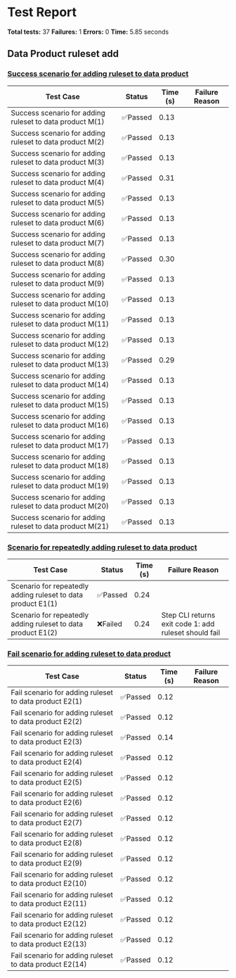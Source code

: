 # Test Report

**Total tests:** 37
**Failures:** 1
**Errors:** 0
**Time:** 5.85 seconds

## Data Product ruleset add


### [Success scenario for adding ruleset to data product](https://github.com/BrobridgeOrg/gravity-cli-tests/tree/main/data_product_add_ruleset_test/data_product_add_ruleset_test.feature#L9)

| Test Case | Status | Time (s) | Failure Reason |
|-----------|--------|----------|----------------|
| Success scenario for adding ruleset to data product M(1)  | ✅Passed | 0.13 |  |
| Success scenario for adding ruleset to data product M(2)  | ✅Passed | 0.13 |  |
| Success scenario for adding ruleset to data product M(3)  | ✅Passed | 0.13 |  |
| Success scenario for adding ruleset to data product M(4)  | ✅Passed | 0.31 |  |
| Success scenario for adding ruleset to data product M(5)  | ✅Passed | 0.13 |  |
| Success scenario for adding ruleset to data product M(6)  | ✅Passed | 0.13 |  |
| Success scenario for adding ruleset to data product M(7)  | ✅Passed | 0.13 |  |
| Success scenario for adding ruleset to data product M(8)  | ✅Passed | 0.30 |  |
| Success scenario for adding ruleset to data product M(9)  | ✅Passed | 0.13 |  |
| Success scenario for adding ruleset to data product M(10)  | ✅Passed | 0.13 |  |
| Success scenario for adding ruleset to data product M(11)  | ✅Passed | 0.13 |  |
| Success scenario for adding ruleset to data product M(12)  | ✅Passed | 0.13 |  |
| Success scenario for adding ruleset to data product M(13)  | ✅Passed | 0.29 |  |
| Success scenario for adding ruleset to data product M(14)  | ✅Passed | 0.13 |  |
| Success scenario for adding ruleset to data product M(15)  | ✅Passed | 0.13 |  |
| Success scenario for adding ruleset to data product M(16)  | ✅Passed | 0.13 |  |
| Success scenario for adding ruleset to data product M(17)  | ✅Passed | 0.13 |  |
| Success scenario for adding ruleset to data product M(18)  | ✅Passed | 0.13 |  |
| Success scenario for adding ruleset to data product M(19)  | ✅Passed | 0.13 |  |
| Success scenario for adding ruleset to data product M(20)  | ✅Passed | 0.13 |  |
| Success scenario for adding ruleset to data product M(21)  | ✅Passed | 0.13 |  |

### [Scenario for repeatedly adding ruleset to data product](https://github.com/BrobridgeOrg/gravity-cli-tests/tree/main/data_product_add_ruleset_test/data_product_add_ruleset_test.feature#L42)

| Test Case | Status | Time (s) | Failure Reason |
|-----------|--------|----------|----------------|
| Scenario for repeatedly adding ruleset to data product E1(1)  | ✅Passed | 0.24 |  |
| Scenario for repeatedly adding ruleset to data product E1(2)  | ❌Failed | 0.24 | Step CLI returns exit code 1: add ruleset should fail |

### [Fail scenario for adding ruleset to data product](https://github.com/BrobridgeOrg/gravity-cli-tests/tree/main/data_product_add_ruleset_test/data_product_add_ruleset_test.feature#L58)

| Test Case | Status | Time (s) | Failure Reason |
|-----------|--------|----------|----------------|
| Fail scenario for adding ruleset to data product E2(1)  | ✅Passed | 0.12 |  |
| Fail scenario for adding ruleset to data product E2(2)  | ✅Passed | 0.12 |  |
| Fail scenario for adding ruleset to data product E2(3)  | ✅Passed | 0.14 |  |
| Fail scenario for adding ruleset to data product E2(4)  | ✅Passed | 0.12 |  |
| Fail scenario for adding ruleset to data product E2(5)  | ✅Passed | 0.12 |  |
| Fail scenario for adding ruleset to data product E2(6)  | ✅Passed | 0.12 |  |
| Fail scenario for adding ruleset to data product E2(7)  | ✅Passed | 0.12 |  |
| Fail scenario for adding ruleset to data product E2(8)  | ✅Passed | 0.12 |  |
| Fail scenario for adding ruleset to data product E2(9)  | ✅Passed | 0.12 |  |
| Fail scenario for adding ruleset to data product E2(10)  | ✅Passed | 0.12 |  |
| Fail scenario for adding ruleset to data product E2(11)  | ✅Passed | 0.12 |  |
| Fail scenario for adding ruleset to data product E2(12)  | ✅Passed | 0.12 |  |
| Fail scenario for adding ruleset to data product E2(13)  | ✅Passed | 0.12 |  |
| Fail scenario for adding ruleset to data product E2(14)  | ✅Passed | 0.12 |  |

